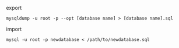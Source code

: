export 

```
mysqldump -u root -p --opt [database name] > [database name].sql
```

import 

```
mysql -u root -p newdatabase < /path/to/newdatabase.sql
```
